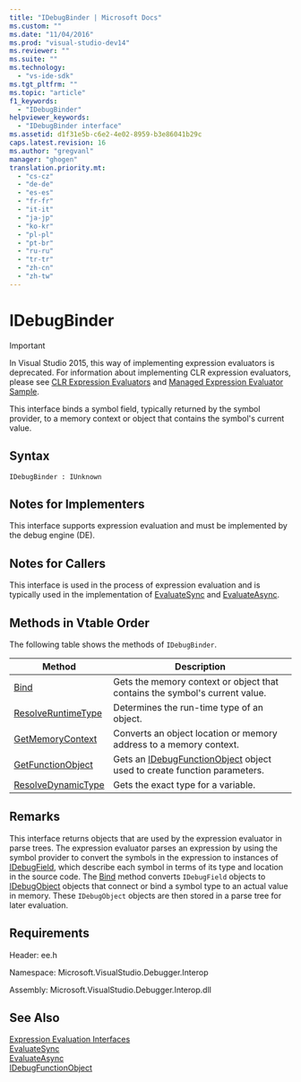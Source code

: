 ```yaml
---
title: "IDebugBinder | Microsoft Docs"
ms.custom: ""
ms.date: "11/04/2016"
ms.prod: "visual-studio-dev14"
ms.reviewer: ""
ms.suite: ""
ms.technology: 
  - "vs-ide-sdk"
ms.tgt_pltfrm: ""
ms.topic: "article"
f1_keywords: 
  - "IDebugBinder"
helpviewer_keywords: 
  - "IDebugBinder interface"
ms.assetid: d1f31e5b-c6e2-4e02-8959-b3e86041b29c
caps.latest.revision: 16
ms.author: "gregvanl"
manager: "ghogen"
translation.priority.mt: 
  - "cs-cz"
  - "de-de"
  - "es-es"
  - "fr-fr"
  - "it-it"
  - "ja-jp"
  - "ko-kr"
  - "pl-pl"
  - "pt-br"
  - "ru-ru"
  - "tr-tr"
  - "zh-cn"
  - "zh-tw"
---
```

# IDebugBinder
> [!IMPORTANT]
>  In Visual Studio 2015, this way of implementing expression evaluators is deprecated. For information about implementing CLR expression evaluators, please see [CLR Expression Evaluators](https://github.com/Microsoft/ConcordExtensibilitySamples/wiki/CLR-Expression-Evaluators) and [Managed Expression Evaluator Sample](https://github.com/Microsoft/ConcordExtensibilitySamples/wiki/Managed-Expression-Evaluator-Sample).  
  
 This interface binds a symbol field, typically returned by the symbol provider, to a memory context or object that contains the symbol's current value.  
  
## Syntax  
  
```  
IDebugBinder : IUnknown  
```  
  
## Notes for Implementers  
 This interface supports expression evaluation and must be implemented by the debug engine (DE).  
  
## Notes for Callers  
 This interface is used in the process of expression evaluation and is typically used in the implementation of [EvaluateSync](../../../extensibility/debugger/reference/idebugexpression2-evaluatesync.md) and [EvaluateAsync](../../../extensibility/debugger/reference/idebugexpression2-evaluateasync.md).  
  
## Methods in Vtable Order  
 The following table shows the methods of `IDebugBinder`.  
  
|Method|Description|  
|------------|-----------------|  
|[Bind](../../../extensibility/debugger/reference/idebugbinder-bind.md)|Gets the memory context or object that contains the symbol's current value.|  
|[ResolveRuntimeType](../../../extensibility/debugger/reference/idebugbinder-resolveruntimetype.md)|Determines the run-time type of an object.|  
|[GetMemoryContext](../../../extensibility/debugger/reference/idebugbinder-getmemorycontext.md)|Converts an object location or memory address to a memory context.|  
|[GetFunctionObject](../../../extensibility/debugger/reference/idebugbinder-getfunctionobject.md)|Gets an [IDebugFunctionObject](../../../extensibility/debugger/reference/idebugfunctionobject.md) object used to create function parameters.|  
|[ResolveDynamicType](../../../extensibility/debugger/reference/idebugbinder-resolvedynamictype.md)|Gets the exact type for a variable.|  
  
## Remarks  
 This interface returns objects that are used by the expression evaluator in parse trees. The expression evaluator parses an expression by using the symbol provider to convert the symbols in the expression to instances of [IDebugField](../../../extensibility/debugger/reference/idebugfield.md), which describe each symbol in terms of its type and location in the source code. The [Bind](../../../extensibility/debugger/reference/idebugbinder-bind.md) method converts `IDebugField` objects to [IDebugObject](../../../extensibility/debugger/reference/idebugobject.md) objects that connect or bind a symbol type to an actual value in memory. These `IDebugObject` objects are then stored in a parse tree for later evaluation.  
  
## Requirements  
 Header: ee.h  
  
 Namespace: Microsoft.VisualStudio.Debugger.Interop  
  
 Assembly: Microsoft.VisualStudio.Debugger.Interop.dll  
  
## See Also  
 [Expression Evaluation Interfaces](../../../extensibility/debugger/reference/expression-evaluation-interfaces.md)   
 [EvaluateSync](../../../extensibility/debugger/reference/idebugexpression2-evaluatesync.md)   
 [EvaluateAsync](../../../extensibility/debugger/reference/idebugexpression2-evaluateasync.md)   
 [IDebugFunctionObject](../../../extensibility/debugger/reference/idebugfunctionobject.md)